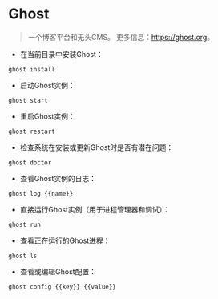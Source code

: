 # Ghost

> 一个博客平台和无头CMS。
> 更多信息：<https://ghost.org>。

- 在当前目录中安装Ghost：

`ghost install`

- 启动Ghost实例：

`ghost start`

- 重启Ghost实例：

`ghost restart`

- 检查系统在安装或更新Ghost时是否有潜在问题：

`ghost doctor`

- 查看Ghost实例的日志：

`ghost log {{name}}`

- 直接运行Ghost实例（用于进程管理器和调试）：

`ghost run`

- 查看正在运行的Ghost进程：

`ghost ls`

- 查看或编辑Ghost配置：

`ghost config {{key}} {{value}}`